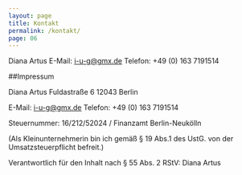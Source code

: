 ```yaml
---
layout: page
title: Kontakt
permalink: /kontakt/
page: 06
---
```


Diana Artus
E-Mail: i-u-g@gmx.de
Telefon: +49 (0) 163 7191514


##Impressum

Diana Artus
Fuldastraße 6
12043 Berlin

E-Mail:	i-u-g@gmx.de
Telefon: +49 (0) 163 7191514

Steuernummer: 16/212/52024 / Finanzamt Berlin-Neukölln

(Als Kleinunternehmerin bin ich gemäß § 19 Abs.1 des UstG. von der Umsatzsteuerpflicht befreit.)

Verantwortlich für den Inhalt nach § 55 Abs. 2 RStV: Diana Artus
